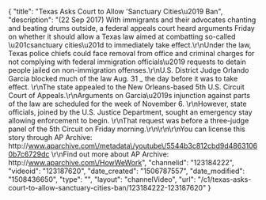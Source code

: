 {
    "title": "Texas Asks Court to Allow 'Sanctuary Cities\u2019 Ban",
    "description": "(22 Sep 2017) With immigrants and their advocates chanting and beating drums outside, a federal appeals court heard arguments Friday on whether it should allow a Texas law aimed at combatting so-called \u201csanctuary cities\u201d to immediately take effect.\r\nUnder the law, Texas police chiefs could face removal from office and criminal charges for not complying with federal immigration officials\u2019 requests to detain people jailed on non-immigration offenses.\r\nU.S. District Judge Orlando Garcia blocked much of the law Aug. 31 _ the day before it was to take effect. \r\nThe state appealed to the New Orleans-based 5th U.S. Circuit Court of Appeals.\r\nArguments on Garcia\u2019s injunction against parts of the law are scheduled for the week of November 6. \r\nHowever, state officials, joined by the U.S. Justice Department, sought an emergency stay allowing enforcement to begin. \r\nThat request was before a three-judge panel of the 5th Circuit on Friday morning.\r\n\r\n\r\nYou can license this story through AP Archive: http:\/\/www.aparchive.com\/metadata\/youtube\/5544b3c812cbd9d48631060b7c6729dc \r\nFind out more about AP Archive: http:\/\/www.aparchive.com\/HowWeWork",
    "channelid": "123184222",
    "videoid": "123187620",
    "date_created": "1506787557",
    "date_modified": "1508436650",
    "type": "",
    "layout": "channelVideo",
    "url": "\/c1\/texas-asks-court-to-allow-sanctuary-cities-ban\/123184222-123187620"
}